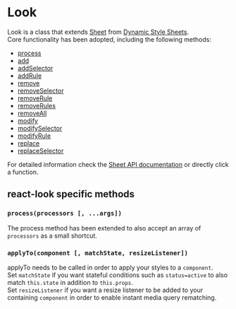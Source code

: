# Look
Look is a class that extends [Sheet](https://github.com/dynamicstylesheets/Dynamic-Style-Sheets/blob/develop/docs/api/Sheet.md) from [Dynamic Style Sheets](https://github.com/dynamicstylesheets/Dynamic-Style-Sheets).    
Core functionality has been adopted, including the following methods:
- [process](https://github.com/dynamicstylesheets/Dynamic-Style-Sheets/blob/develop/docs/api/Sheet.mdhttps://github.com/dynamicstylesheets/Dynamic-Style-Sheets/blob/develop/docs/api/Sheet.mdprocessprocessor-args)
- [add](https://github.com/dynamicstylesheets/Dynamic-Style-Sheets/blob/develop/docs/api/Sheet.mdaddselectors--overwrite--false)
- [addSelector](https://github.com/dynamicstylesheets/Dynamic-Style-Sheets/blob/develop/docs/api/Sheet.mdaddselectorselector--overwrite--false)
- [addRule](https://github.com/dynamicstylesheets/Dynamic-Style-Sheets/blob/develop/docs/api/Sheet.mdaddruleselector-property-value--overwrite--false)
- [remove](https://github.com/dynamicstylesheets/Dynamic-Style-Sheets/blob/develop/docs/api/Sheet.mdremoveselectors)
- [removeSelector](https://github.com/dynamicstylesheets/Dynamic-Style-Sheets/blob/develop/docs/api/Sheet.mdremoveselectorselector)
- [removeRule](https://github.com/dynamicstylesheets/Dynamic-Style-Sheets/blob/develop/docs/api/Sheet.mdremoveruleselector-rule)
- [removeRules](https://github.com/dynamicstylesheets/Dynamic-Style-Sheets/blob/develop/docs/api/Sheet.mdremoverulesselector-rules)
- [removeAll](https://github.com/dynamicstylesheets/Dynamic-Style-Sheets/blob/develop/docs/api/Sheet.mdremoveall)
- [modify](https://github.com/dynamicstylesheets/Dynamic-Style-Sheets/blob/develop/docs/api/Sheet.mdmodifyselector)
- [modifySelector](https://github.com/dynamicstylesheets/Dynamic-Style-Sheets/blob/develop/docs/api/Sheet.mdmodifyselectorselector-rules)
- [modifyRule](https://github.com/dynamicstylesheets/Dynamic-Style-Sheets/blob/develop/docs/api/Sheet.mdmodifyselector-property-value)
- [replace](https://github.com/dynamicstylesheets/Dynamic-Style-Sheets/blob/develop/docs/api/Sheet.mdreplaceselectors)
- [replaceSelector](https://github.com/dynamicstylesheets/Dynamic-Style-Sheets/blob/develop/docs/api/Sheet.mdreplaceselector-rules)

For detailed information check the [Sheet API documentation](https://github.com/dynamicstylesheets/Dynamic-Style-Sheets/blob/develop/docs/api/Sheet.md) or directly click a function.

## react-look specific methods
### `process(processors [, ...args])`
The process method has been extended to also accept an array of `processors` as a small shortcut.

### `applyTo(component [, matchState, resizeListener])`
applyTo needs to be called in order to apply your styles to a `component`.<br>
Set `matchState` if you want stateful conditions such as `status=active` to also match `this.state` in addition to `this.props`.<br>
Set `resizeListener` if you want a resize listener to be added to your containing `component` in order to enable instant media query rematching.
